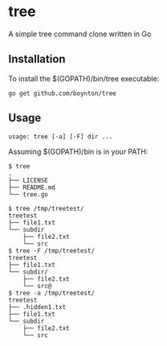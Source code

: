 # tree
A simple tree command clone written in Go

## Installation

To install the $(GOPATH)/bin/tree executable:

    go get github.com/boynton/tree

## Usage

    usage: tree [-a] [-F] dir ...

Assuming $(GOPATH)/bin is in your PATH:

    $ tree
    .
    ├── LICENSE
    ├── README.md
    └── tree.go

	$ tree /tmp/treetest/
	treetest
	├── file1.txt
	└── subdir
	    ├── file2.txt
	    └── src
	$ tree -F /tmp/treetest/
	treetest
	├── file1.txt
	└── subdir/
	    ├── file2.txt
	    └── src@
	$ tree -a /tmp/treetest/
	treetest
	├── .hidden1.txt
	├── file1.txt
	└── subdir
	    ├── file2.txt
	    └── src

